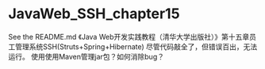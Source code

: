 # JavaWeb_SSH_chapter15
See the README.md
《Java Web开发实践教程（清华大学出版社）》第十五章员工管理系统SSH(Struts+Spring+Hibernate)
尽管代码敲全了，但错误百出，无法运行。
使用使用Maven管理jar包？如何消除bug？
